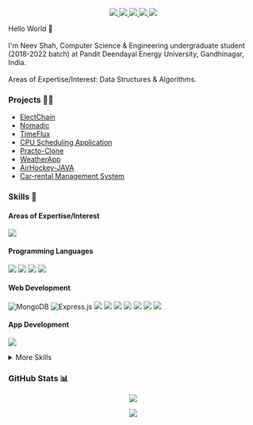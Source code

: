 <!-- <p align="center"> -->
<!--   <img src="Banner.jpg">
</p> -->



<p align="center">
  <a href="https://www.linkedin.com/in/neev-shah-832339175/">
    <img src="https://img.shields.io/badge/LinkedIn-0077B5?style=flat&logo=linkedin&logoColor=white">
  </a>
  <!--
  <a href="https://nisargkapkar.medium.com/">
    <img src="https://img.shields.io/badge/Medium-12100E?style=flat&logo=medium&logoColor=white">
  </a>
  <a href="https://nisargkapkar.hashnode.dev/">
    <img src="https://img.shields.io/badge/Hashnode-2962FF?style=flat&logo=hashnode&logoColor=white">
  </a>
  -->
  
  
  <a href="https://www.kaggle.com/neevshah1273">
    <img src="https://img.shields.io/badge/Kaggle-2596BE?style=flat&logo=kaggle&logoColor=white">
  </a>
  <a href="https://www.codechef.com/users/neev3">
    <img src="https://img.shields.io/badge/Codechef-5B4638?style=flat&logo=codechef&logoColor=white">
  </a>
  <a href="mailto:neevshah1273@gmail.com">
    <img src="https://img.shields.io/badge/Gmail-D14836?style=flat&logo=gmail&logoColor=white">
  </a>
  <img src="https://badges.aleen42.com/src/twitter.svg">
</p>

Hello World 👋
<br/>
<br/>
I'm Neev Shah, Computer Science & Engineering undergraduate student (2018-2022 batch) at Pandit Deendayal Energy University, Gandhinagar, India.
<br/>
<br/>
Areas of Expertise/Interest: Data Structures & Algorithms.

<h3>
  Projects 👨‍💻
</h3>
<ul>
  <li><a href="https://github.com/neevshah1273/ElectChain">ElectChain</a></li>
  <li><a href="https://github.com/neevshah1273/Nomadic">Nomadic</a></li>
  <li><a href="https://github.com/ParthPrajapati43/WebT_Project_Timeflux">TimeFlux</a></li>
  <li><a href="https://github.com/neevshah1273/CPU-Scheduling">CPU Scheduling Application</a></li>
  <li><a href="https://github.com/neevshah1273/practo-clone">Practo-Clone</a></li>
  <li><a href="https://github.com/neevshah1273/WeatherApp">WeatherApp</a></li>
  <li><a href="https://github.com/neevshah1273/AIRHOCKY">AirHockey-JAVA</a></li>
  <li><a href="https://github.com/neevshah1273/Car-Rental-Management-System">Car-rental Management System</a></li>
</ul>

<!--<h3>
  Latest Blogs 📝
</h3>
<ul>
  <li><a href="https://medium.com/swlh/tensorflow-2-object-detection-api-with-google-colab-b2af171e81cc">TensorFlow 2 Object Detection API With Google Colab</a></li>
  <li><a href="https://nisargkapkar.hashnode.dev/image-and-video-background-removal-using-deep-learning">Image & Video Background Removal using Deep Learning</a></li>
  <li><a href="https://medium.com/analytics-vidhya/training-your-first-machine-learning-model-with-sklearn-e03d5de3bfba">Training your First Machine Learning Model with Python’s sklearn</a></li>
  <li><a href="https://nisargkapkar.hashnode.dev/nlp-basic-pattern-matching-using-pythons-spacy-library">NLP: Basic Pattern Matching using Python's spaCy library</a></li>
</ul>-->


<h3>
  Skills 💼
</h3>
<h4>Areas of Expertise/Interest</h4>
<p>
    <img src="https://img.shields.io/badge/Data%20Structures%20&%20Algorithms-3E50C1?style=flat&logoColor=white">
</p>
<h4>Programming Languages</h4>
<p>
  <img src="https://img.shields.io/badge/Python-14354C?style=flat&logo=python&logoColor=white">
  <img src="https://img.shields.io/badge/C%2B%2B-00599C?style=flat&logo=c%2B%2B&logoColor=white">
  <img src="https://img.shields.io/badge/C-00599C?style=flat&logo=c&logoColor=white">
  <img src="https://badges.aleen42.com/src/java.svg">
</p>

<h4>Web Development</h4>
<p>
  <img alt="MongoDB" src ="https://img.shields.io/badge/MongoDB-%234ea94b.svg?style=for-the-badge&logo=mongodb&logoColor=white"/>
  <img alt="Express.js" src="https://img.shields.io/badge/express.js-%23404d59.svg?style=for-the-badge&logo=express&logoColor=%2361DAFB"/>
  <img src="https://badges.aleen42.com/src/react.svg">
  <img src="https://badges.aleen42.com/src/node.svg">
  <img src="https://badges.aleen42.com/src/redux.svg">
  <img src="https://img.shields.io/badge/HTML5-E34F26?style=flat&logo=html5&logoColor=white">
  <img src="https://img.shields.io/badge/CSS3-1572B6?style=flat&logo=css3&logoColor=white">
  <img src="https://badges.aleen42.com/src/javascript.svg">
  <img src="https://img.shields.io/badge/Bootstrap-7952B3?style=flat&logo=Bootstrap&logoColor=white">
</p>
<h4>App Development</h4>
<p>
  <img src="https://img.shields.io/badge/-Flutter-blue">
</p>
<details>
  <summary>More Skills</summary>
  <p>
  <img src="https://img.shields.io/badge/MySQL-4479A1?style=flat&logo=MySQL&logoColor=white">
  <img src="https://img.shields.io/badge/Inkscape-000000?style=flat&logo=Inkscape&logoColor=white">
  <img src="https://img.shields.io/badge/Adobe%20XD-FF61F6?style=flat&logo=Adobe%20XD&logoColor=white">
  <img src="https://img.shields.io/badge/Canva-00C4CC?style=flat&logo=Canva&logoColor=white">
  </p>
</details>

<h3>
  GitHub Stats 📊
</h3>
<p align="center">
  <img src="https://github-readme-stats.vercel.app/api?username=neevshah1273&show_icons=true&theme=vision-friendly-dark">
</p>
<p align="center">
  <img src="https://github-readme-stats.vercel.app/api/top-langs/?username=neevshah1273&theme=vision-friendly-dark">
</p>
